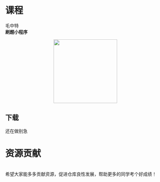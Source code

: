 # 课程

毛中特<br>
**刷题小程序**
<div align="center">
    <img src="https://github.com/Royfor12/CQUT-electronic-information-engineering/blob/main/%E8%AF%BE%E7%A8%8B%E7%9B%AE%E5%BD%95/%E6%AF%9B%E4%B8%AD%E7%89%B9/%E6%AF%9B%E4%B8%AD%E7%89%B9%E9%A2%98%E5%BA%9323.jpg" width="200px">
</div>

## 下载

还在做别急
<br><h1>资源贡献</h1><br>希望大家能多多贡献资源，促进仓库良性发展，帮助更多的同学考个好成绩！
